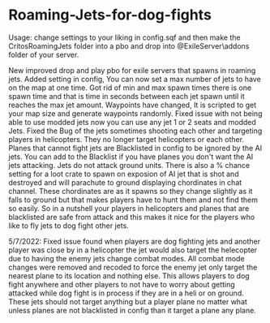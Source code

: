 # Roaming-Jets-for-dog-fights
Usage: change settings to your liking in config.sqf and then make the CritosRoamingJets folder into a pbo and drop into
@ExileServer\addons folder of your server.

New improved drop and play pbo for exile servers that spawns in roaming jets. Added setting in config, You can now set a max number
of jets to have on the map at one time. Got rid of min and max spawn times there is one spawn time and that is time in seconds between
each jet spawn until it reaches the max jet amount. Waypoints have changed, It is scripted to get your map size and generate waypoints randomly.
Fixed issue with not being able to use modded jets now you can use any jet 1 or 2 seats and modded Jets. Fixed the Bug of the jets sometimes
shooting each other and targeting players in helicopters. They no longer target helicopters or each other. Planes that cannot fight jets are
Blacklisted in config to be ignored by the AI jets. You can add to the Blacklist if you have planes you don't want the AI jets attacking.
Jets do not attack ground units. There is also a % chance setting for a loot crate to spawn on exposion of AI jet that is shot and destroyed
and will parachute to ground displaying chordinates in chat channel. These chordinates are as it spawns so they change slightly as it falls to
ground but that makes players have to hunt them and not find them so easily. So in a nutshell your players in helicopters and planes that are
blacklisted are safe from attack and this makes it nice for the players who like to fly jets to dog fight other jets.

5/7/2022:
Fixed issue found when players are dog fighting jets and another player was close by in a helicopter the jet would also target the helecopter 
due to having the enemy jets change combat modes. All combat mode changes were removed and recoded to force the enemy jet only target the nearest
plane to its location and nothing else. This allows players to dog fight anywhere and other players to not have to worry about getting attacked 
while dog fight is in process if they are in a heli or on ground. These jets should not target anything but a player plane no matter what unless
planes are not blacklisted in config than it target a plane any plane.
